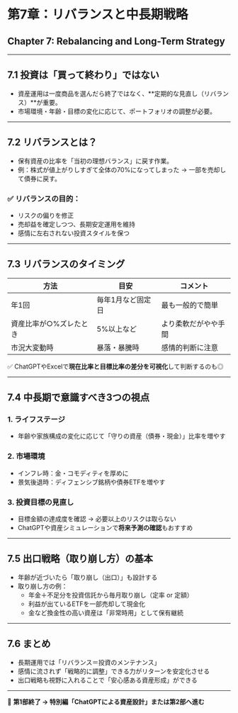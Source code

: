 # 第7章：リバランスと中長期戦略  
## Chapter 7: Rebalancing and Long-Term Strategy

---

## 7.1 投資は「買って終わり」ではない

- 資産運用は一度商品を選んだら終了ではなく、**定期的な見直し（リバランス）**が重要。
- 市場環境・年齢・目標の変化に応じて、ポートフォリオの調整が必要。

---

## 7.2 リバランスとは？

- 保有資産の比率を「当初の理想バランス」に戻す作業。
- 例：株式が値上がりしすぎて全体の70%になってしまった → 一部を売却して債券に戻す。

### ✅ リバランスの目的：
- リスクの偏りを修正
- 売却益を確定しつつ、長期安定運用を維持
- 感情に左右されない投資スタイルを保つ

---

## 7.3 リバランスのタイミング

| 方法 | 目安 | コメント |
|------|------|----------|
| 年1回 | 毎年1月など固定日 | 最も一般的で簡単 |
| 資産比率が○%ズレたとき | 5%以上など | より柔軟だがやや手間 |
| 市況大変動時 | 暴落・暴騰時 | 感情的判断に注意 |

✅ ChatGPTやExcelで**現在比率と目標比率の差分を可視化**して判断するのも◎

---

## 7.4 中長期で意識すべき3つの視点

### 1. ライフステージ
- 年齢や家族構成の変化に応じて「守りの資産（債券・現金）」比率を増やす

### 2. 市場環境
- インフレ時：金・コモディティを厚めに
- 景気後退時：ディフェンシブ銘柄や債券ETFを増やす

### 3. 投資目標の見直し
- 目標金額の達成度を確認 → 必要以上のリスクは取らない
- ChatGPTや資産シミュレーションで**将来予測の確認**もおすすめ

---

## 7.5 出口戦略（取り崩し方）の基本

- 年齢が近づいたら「取り崩し（出口）」も設計する
- 取り崩し方の例：
  - 年金＋不足分を投資信託から毎月取り崩し（定率 or 定額）
  - 利益が出ているETFを一部売却して現金化
  - 金など換金性の高い資産は「非常時用」として保有継続

---

## 7.6 まとめ

- 長期運用では「リバランス＝投資のメンテナンス」
- 感情に流されず「戦略的に調整」できる力がリターンを安定化させる
- 出口戦略も視野に入れることで「安心感ある資産形成」ができる

---

📌 **第1部終了 → 特別編「ChatGPTによる資産設計」または第2部へ進む**
